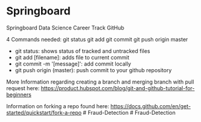 # Springboard
Springboard Data Science Career Track GitHub

4 Commands needed:
git status
git add
git commit
git push origin master

- git status: shows status of tracked and untracked files
- git add [filename]: adds file to current commit
- git commit -m '[message]': add commit locally
- git push origin (master): push commit to your github repository

More Information regarding creating a branch and merging branch with pull request here: https://product.hubspot.com/blog/git-and-github-tutorial-for-beginners

Information on forking a repo found here: https://docs.github.com/en/get-started/quickstart/fork-a-repo
#   F r a u d - D e t e c t i o n  
 #   F r a u d - D e t e c t i o n  
 